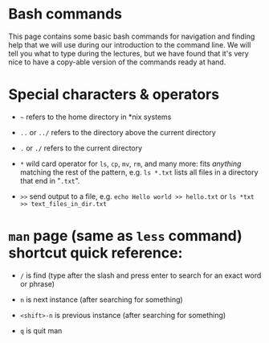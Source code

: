 # Bash commands
This page contains some basic bash commands for navigation and finding help that we will use during our introduction to the command line. We will tell you what to type during the lectures, but we have found that it's very nice to have a copy-able version of the commands ready at hand. 


# Special characters & operators
* `~` refers to the home directory in *nix systems

* `..` or `../` refers to the directory above the current directory

* `.` or `./` refers to the current directory

* `*` wild card operator for `ls`, `cp`, `mv`, `rm`, and many more: fits *anything* matching the rest of the pattern, e.g. `ls *.txt` lists all files in a directory that end in "`.txt`". 

* `>>` send output to a file, e.g. `echo Hello world >> hello.txt` or `ls *txt >> text_files_in_dir.txt`


# `man` page (same as `less` command) shortcut quick reference:

* `/` is find (type after the slash and press enter to search for an exact word or phrase)

* `n` is next instance (after searching for something)

* `<shift>-n` is previous instance (after searching for something)

* `q` is quit man 
